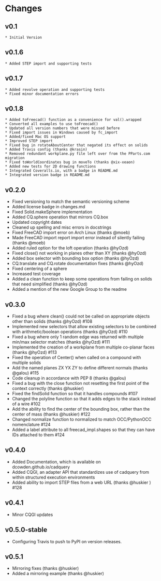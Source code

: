 Changes
=======


v0.1
-----
    * Initial Version

v0.1.6
-----
    * Added STEP import and supporting tests

v0.1.7
-----
    * Added revolve operation and supporting tests
    * Fixed minor documentation errors

v0.1.8
-----
    * Added toFreecad() function as a convenience for val().wrapped
    * Converted all examples to use toFreecad()
    * Updated all version numbers that were missed before
    * Fixed import issues in Windows caused by fc_import
    * Added/fixed Mac OS support
    * Improved STEP import
    * Fixed bug in rotateAboutCenter that negated its effect on solids
    * Added Travis config (thanks @krasin)
    * Removed redundant workplane.py file left over from the PParts.com migration
    * Fixed toWorldCoordinates bug in moveTo (thanks @xix-xeaon)
    * Added new tests for 2D drawing functions
    * Integrated Coveralls.io, with a badge in README.md
    * Integrated version badge in README.md
    
v0.2.0
-----
   * Fixed versioning to match the semantic versioning scheme
   * Added license badge in changes.md
   * Fixed Solid.makeSphere implementation
   * Added CQ.sphere operation that mirrors CQ.box
   * Updated copyright dates
   * Cleaned up spelling and misc errors in docstrings
   * Fixed FreeCAD import error on Arch Linux (thanks @moeb)
   * Made FreeCAD import report import error instead of silently failing (thanks @moeb)
   * Added ruled option for the loft operation (thanks @hyOzd)
   * Fixed close() not working in planes other than XY (thanks @hyOzd)
   * Added box selector with bounding box option (thanks @hyOzd)
   * CQ.translate and CQ.rotate documentation fixes (thanks @hyOzd)
   * Fixed centering of a sphere
   * Increased test coverage
   * Added a clean function to keep some operations from failing on solids that need simplified (thanks @hyOzd)
   * Added a mention of the new Google Group to the readme
   
v0.3.0
-----
   * Fixed a bug where clean() could not be called on appropriate objects other than solids (thanks @hyOzd) #108
   * Implemented new selectors that allow existing selectors to be combined with arithmetic/boolean operations (thanks @hyOzd) #110
   * Fixed a bug where only 1 random edge was returned with multiple min/max selector matches (thanks @hyOzd) #111
   * Implemented the creation of a workplane from multiple co-planar faces (thanks @hyOzd) #113
   * Fixed the operation of Center() when called on a compound with multiple solids
   * Add the named planes ZX YX ZY to define different normals (thanks @galou) #115
   * Code cleanup in accordance with PEP 8 (thanks @galou)
   * Fixed a bug with the close function not resetting the first point of the context correctly (thanks @huskier)
   * Fixed the findSolid function so that it handles compounds #107
   * Changed the polyline function so that it adds edges to the stack instead of a wire #102
   * Add the ability to find the center of the bounding box, rather than the center of mass (thanks @huskier) #122
   * Changed normalize function to normalized to match OCC/PythonOCC nomenclature #124
   * Added a label attribute to all freecad_impl.shapes so that they can have IDs attached to them #124

v0.4.0
------
   * Added Documentation, which is available on dcowden.github.io/cadquery
   * Added CQGI, an adapter API that standardizes use of cadquery from within structured execution environments
   * Added ability to import STEP files from a web URL (thanks @huskier ) #128

v0.4.1
------
   * Minor CQGI updates

v0.5.0-stable
------
   * Configuring Travis to push to PyPI on version releases.

v0.5.1
------
   * Mirroring fixes (thanks @huskier)
   * Added a mirroring example (thanks @huskier)
